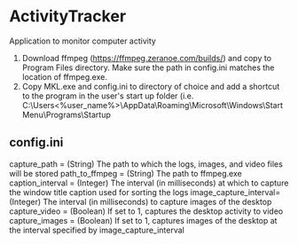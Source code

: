 # ActivityTracker
Application to monitor computer activity

1. Download ffmpeg (https://ffmpeg.zeranoe.com/builds/) and copy to Program Files directory. Make sure the path in config.ini matches the location of ffmpeg.exe.
2. Copy MKL.exe and config.ini to directory of choice and add a shortcut to the program in the user's start up folder (i.e. C:\Users\<%user_name%>\AppData\Roaming\Microsoft\Windows\Start Menu\Programs\Startup

config.ini
----------
capture_path          = (String)  The path to which the logs, images, and video files will be stored
path_to_ffmpeg        = (String)  The path to ffmpeg.exe
caption_interval      = (Integer) The interval (in milliseconds) at which to capture the window title caption used for sorting the logs
image_capture_interval= (Integer) The interval (in milliseconds) to capture images of the desktop
capture_video         = (Boolean) If set to 1, captures the desktop activity to video
capture_images        = (Boolean) If set to 1, captures images of the desktop at the interval specified by image_capture_interval
